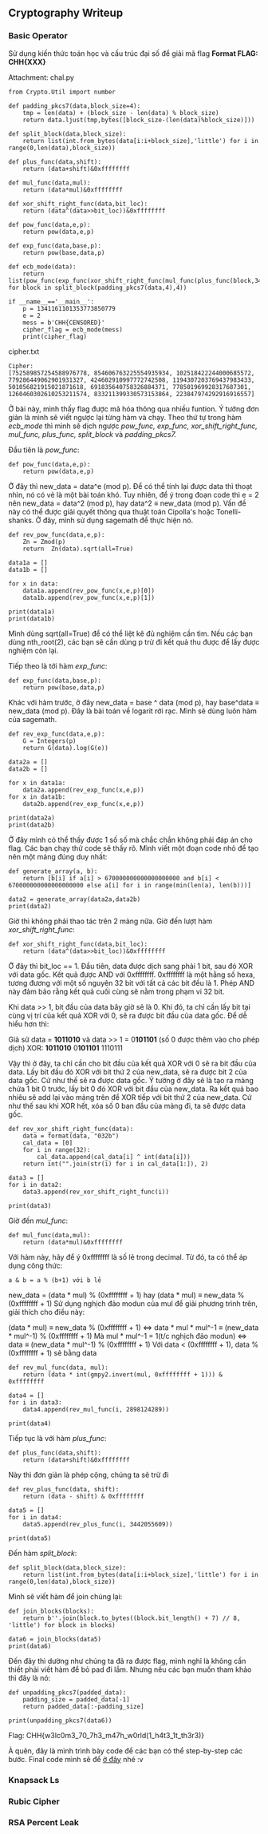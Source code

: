 ## Cryptography Writeup

### Basic Operator
Sử dụng kiến thức toán học và cấu trúc đại số để giải mã flag
**Format FLAG: CHH{XXX}**

Attachment:
chal.py
```python3
from Crypto.Util import number

def padding_pkcs7(data,block_size=4):
	tmp = len(data) + (block_size - len(data) % block_size)
	return data.ljust(tmp,bytes([block_size-(len(data)%block_size)]))

def split_block(data,block_size):
	return list(int.from_bytes(data[i:i+block_size],'little') for i in range(0,len(data),block_size))

def plus_func(data,shift):
	return (data+shift)&0xffffffff

def mul_func(data,mul):
	return (data*mul)&0xffffffff

def xor_shift_right_func(data,bit_loc):
	return (data^(data>>bit_loc))&0xffffffff

def pow_func(data,e,p):
	return pow(data,e,p)

def exp_func(data,base,p):
	return pow(base,data,p)

def ecb_mode(data):
	return list(pow_func(exp_func(xor_shift_right_func(mul_func(plus_func(block,3442055609),2898124289),1),e,p),e,p) for block in split_block(padding_pkcs7(data,4),4))

if __name__=='__main__':
	p = 1341161101353773850779
	e = 2
	mess = b'CHH{CENSORED}'
	cipher_flag = ecb_mode(mess)
	print(cipher_flag)

```
cipher.txt
```
Cipher:
[752589857254588976778, 854606763225554935934, 102518422244000685572, 779286449062901931327, 424602910997772742508, 1194307203769437983433, 501056821915021871618, 691835640758326884371, 778501969928317687301, 1260460302610253211574, 833211399330573153864, 223847974292916916557]
```

Ở bài này, mình thấy flag được mã hóa thông qua nhiều funtion. Ý tưởng đơn giản là mình sẽ viết ngược lại từng hàm và chạy. Theo thứ tự trong hàm *ecb_mode* thì mình sẽ dịch ngược *pow_func, exp_func, xor_shift_right_func, mul_func, plus_func, split_block* và *padding_pkcs7.*

Đầu tiên là *pow_func*:
```python3
def pow_func(data,e,p):
	return pow(data,e,p)
```

Ở đây thì new_data = data^e (mod p). Để có thể tính lại được data thì thoạt nhìn, nó có vẻ là một bài toán khó. Tuy nhiên, để ý trong đoạn code thì e = 2 nên new_data = data^2 (mod p), hay data^2 ≡ new_data (mod p). Vấn đề này có thể được giải quyết thông qua thuật toán Cipolla's hoặc Tonelli-shanks. Ở đây, mình sử dụng sagemath để thực hiện nó.

```python3
def rev_pow_func(data,e,p):
    Zn = Zmod(p)
    return  Zn(data).sqrt(all=True)

data1a = []
data1b = []

for x in data:
    data1a.append(rev_pow_func(x,e,p)[0])
    data1b.append(rev_pow_func(x,e,p)[1])
    
print(data1a)
print(data1b)
```
Mình dùng sqrt(all=True) để có thể liệt kê đủ nghiệm cần tìm. Nếu các bạn dùng nth_root(2), các bạn sẽ cần dùng p trừ đi kết quả thu được để lấy được nghiệm còn lại.

Tiếp theo là tới hàm *exp_func*:
```python3
def exp_func(data,base,p):
	return pow(base,data,p)
```

Khác với hàm trước, ở đây new_data = base ^ data (mod p), hay base^data ≡ new_data (mod p). Đây là bài toán về logarit rời rạc. Mình sẽ dùng luôn hàm của sagemath.
```python3
def rev_exp_func(data,e,p):
    G = Integers(p)
    return G(data).log(G(e))

data2a = []
data2b = []

for x in data1a:
    data2a.append(rev_exp_func(x,e,p))
for x in data1b:
    data2b.append(rev_exp_func(x,e,p))

print(data2a)
print(data2b)
```

Ở đây mình có thể thấy được 1 số số mà chắc chắn không phải đáp án cho flag. Các bạn chạy thử code sẽ thấy rõ. Mình viết một đoạn code nhỏ để tạo nên một mảng đúng duy nhất:
```python3
def generate_array(a, b):
    return [b[i] if a[i] > 670000000000000000000 and b[i] < 670000000000000000000 else a[i] for i in range(min(len(a), len(b)))]

data2 = generate_array(data2a,data2b)
print(data2)
```
Giờ thì không phải thao tác trên 2 mảng nữa. Giờ đến lượt hàm *xor_shift_right_func*:
```python3
def xor_shift_right_func(data,bit_loc):
	return (data^(data>>bit_loc))&0xffffffff
```
Ở đây thì bit_loc == 1. Đầu tiên, data được dịch sang phải 1 bit, sau đó XOR với data gốc. Kết quả được AND với 0xffffffff. 0xffffffff là một hằng số hexa, tương đương với một số nguyên 32 bit với tất cả các bit đều là 1. Phép AND này đảm bảo rằng kết quả cuối cùng sẽ nằm trong phạm vi 32 bit.

Khi data >> 1, bit đầu của data bây giờ sẽ là 0. Khi đó, ta chỉ cần lấy bit tại cùng vị trí của kết quả XOR với 0, sẽ ra được bit đầu của data gốc. Để dễ hiểu hơn thì:

Giả sử data = **1011010**
và data >> 1 = 0**101101** (số 0 được thêm vào cho phép dịch)
XOR:
**1011010**
0**101101** 
1110111

Vậy thì ở đây, ta chỉ cần cho bit đầu của kết quả XOR với 0 sẽ ra bit đầu của data. Lấy bit đầu đó XOR với bit thứ 2 của new_data, sẽ ra được bit 2 của data gốc. Cứ như thế sẽ ra được data gốc.
Ý tưởng ở đây sẽ là tạo ra mảng chứa 1 bit 0 trước, lấy bit 0 đó XOR với bit đầu của new_data. Ra kết quả bao nhiêu sẽ add lại vào mảng trên để XOR tiếp với bit thứ 2 của new_data. Cứ như thế sau khi XOR hết, xóa số 0 ban đầu của mảng đi, ta sẽ được data gốc.
```python3
def rev_xor_shift_right_func(data):
    data = format(data, "032b")
    cal_data = [0]
    for i in range(32):
        cal_data.append(cal_data[i] ^ int(data[i]))
    return int("".join(str(i) for i in cal_data[1:]), 2)

data3 = []
for i in data2:
    data3.append(rev_xor_shift_right_func(i))

print(data3)
```

Giờ đến *mul_func*:
```python3
def mul_func(data,mul):
	return (data*mul)&0xffffffff
```

Với hàm này, hãy để ý 0xffffffff là số lẻ trong decimal. Từ đó, ta có thể áp dụng công thức:
```
a & b = a % (b+1) với b lẻ
```
new_data = (data * mul) % (0xffffffff + 1)
hay (data * mul) ≡ new_data % (0xffffffff + 1)
Sử dụng nghịch đảo modun của mul để giải phương trình trên, giải thích cho điều này:

(data * mul) ≡ new_data % (0xffffffff + 1)
<=> data * mul * mul^-1 ≡ (new_data * mul^-1) % (0xffffffff + 1)
Mà mul * mul^-1 = 1(t/c nghịch đảo modun)
<=> data ≡ (new_data * mul^-1) % (0xffffffff + 1)
Với data < (0xffffffff + 1), data % (0xffffffff + 1) sẽ bằng data
```python3
def rev_mul_func(data, mul):
    return (data * int(gmpy2.invert(mul, 0xffffffff + 1))) & 0xffffffff

data4 = []
for i in data3:
    data4.append(rev_mul_func(i, 2898124289)) 

print(data4)
```
Tiếp tục là với hàm *plus_func*:
```python3
def plus_func(data,shift):
	return (data+shift)&0xffffffff
```
Này thì đơn giản là phép cộng, chúng ta sẽ trừ đi
```python3
def rev_plus_func(data, shift):
    return (data - shift) & 0xffffffff

data5 = []
for i in data4:
    data5.append(rev_plus_func(i, 3442055609)) 

print(data5)
```
Đến hàm *split_block*:
```python3
def split_block(data,block_size):
	return list(int.from_bytes(data[i:i+block_size],'little') for i in range(0,len(data),block_size))
```
Mình sẽ viết hàm để join chúng lại:
```python3
def join_blocks(blocks):
    return b''.join(block.to_bytes((block.bit_length() + 7) // 8, 'little') for block in blocks)

data6 = join_blocks(data5)
print(data6)
```
Đến đây thì dường như chúng ta đã ra được flag, mình nghĩ là không cần thiết phải viết hàm để bỏ pad đi lắm. Nhưng nếu các bạn muốn tham khảo thì đây là nó:
```python3
def unpadding_pkcs7(padded_data):
    padding_size = padded_data[-1]
    return padded_data[:-padding_size]

print(unpadding_pkcs7(data6))
```

Flag: CHH{w3lc0m3_70_7h3_m47h_w0rld(1_h4t3_1t_th3r3)}

À quên, đây là mình trình bày code để các bạn có thể step-by-step các bước. Final code mình sẽ để [ở đây]() nhé :v

### Knapsack Ls

### Rubic Cipher

### RSA Percent Leak
